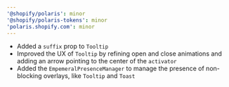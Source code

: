 ```yaml
---
'@shopify/polaris': minor
'@shopify/polaris-tokens': minor
'polaris.shopify.com': minor
---
```


- Added a `suffix` prop to `Tooltip` 
- Improved the UX of `Tooltip` by refining open and close animations and adding an arrow pointing to the center of the `activator` 
- Added the `EmpemeralPresenceManager` to manage the presence of non-blocking overlays, like `Tooltip` and `Toast`
